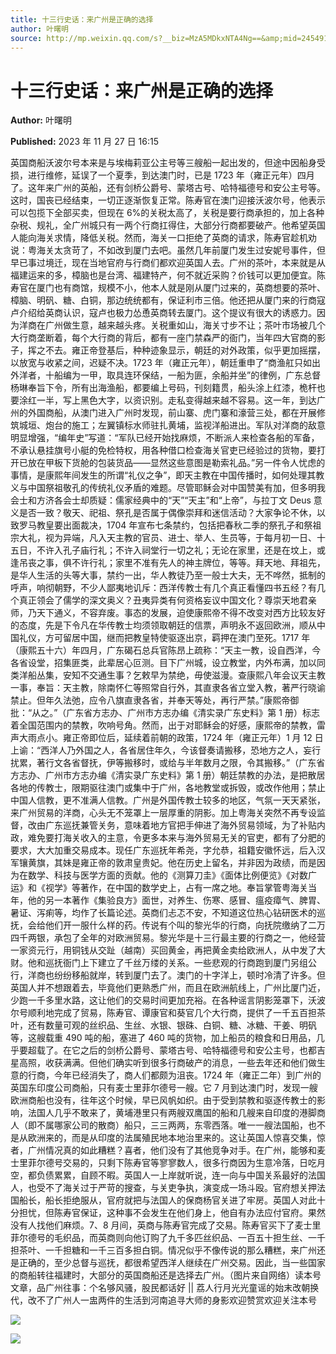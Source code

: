 ```yaml
---
title: 十三行史话：来广州是正确的选择
author: 叶曙明
source: http://mp.weixin.qq.com/s?__biz=MzA5MDkxNTA4Ng==&amp;mid=2454914420&amp;idx=1&amp;sn=bbe2330f40a9f30092301524fcd3dacb&amp;chksm=87a3cd15b0d4440337cb3ae96004bd8de991652b19af8ae985b3f49b83914f456fb9e4efa51d#rd
---
```


# 十三行史话：来广州是正确的选择

**Author:** 叶曙明

**Published:** 2023 年 11 月 27 日 16:15

英国商船沃波尔号本来是与埃梅莉亚公主号等三艘船一起出发的，但途中因船身受损，进行维修，延误了一个夏季，到达澳门时，已是 1723 年（雍正元年）四月了。这年来广州的英船，还有剑桥公爵号、蒙塔古号、哈特福德号和安公主号等。这时，国丧已经结束，一切正逐渐恢复正常。陈寿官在澳门迎接沃波尔号，他表示可以包揽下全部买卖，但现在 6%的关税太高了，关税是要行商承担的，加上各种杂税、规礼，全广州城只有一两个行商扛得住，大部分行商都要破产。他希望英国人能向海关求情，降低关税。然而，海关一口拒绝了英商的请求，陈寿官趁机劝说：粤海关太贪苛了，不如改到厦门去吧。虽然几年前厦门发生过安妮号事件，但早已事过境迁，现在当地官府与行商们都欢迎英国人去。广州的茶叶，本来就是从福建运来的多，樟脑也是台湾、福建特产，何不就近采购？价钱可以更加便宜。陈寿官在厦门也有商馆，规模不小，他本人就是刚从厦门过来的，英商想要的茶叶、樟脑、明矾、糖、白铜，那边统统都有，保证利市三倍。他还把从厦门来的行商寇卢介绍给英商认识，寇卢也极力怂恿英商转去厦门。这个提议有很大的诱惑力。因为洋商在广州做生意，越来越头疼。关税重如山，海关寸步不让；茶叶市场被几个大行商垄断着，每个大行商的背后，都有一座门禁森严的衙门，当年四大官商的影子，挥之不去。雍正帝登基后，种种迹象显示，朝廷的对外政策，似乎更加摇摆，以放宽与收紧之间，迟疑不决。1723 年（雍正元年），朝廷重申了“商渔舡只如出外洋者，十船编为一甲，取具连环保结，一船为匪，余船并坐”的律例，广东总督杨琳奉旨下令，所有出海渔船，都要编上号码，刊刻籍贯，船头涂上红漆，桅杆也要涂红一半，写上黑色大字，以资识别。走私变得越来越不容易。这一年，到达广州的外国商船，从澳门进入广州时发现，前山寨、虎门寨和濠营三处，都在开展修筑城垣、炮台的施工；左翼镇标水师驻扎黄埔，监视洋船进出。军队对洋商的敌意明显增强，“编年史”写道：“军队已经开始找麻烦，不断派人来检查各船的军备，不承认悬挂旗号小艇的免检特权，用各种借口检查海关官吏已经验过的货物，要打开已放在甲板下货舱的包装货品——显然这些意图是勒索礼品。”另一件令人忧虑的事情，是康熙年间发生的所谓“礼仪之争”，即天主教在中国传播时，如何处理其教义与中国祭祖敬孔的传统礼仪矛盾的难题。尽管耶稣会对中国赞美有加，但多明我会士和方济各会士却质疑：儒家经典中的“天”“天主”和“上帝”，与拉丁文 Deus 意义是否一致？敬天、祀祖、祭孔是否属于偶像崇拜和迷信活动？大家争论不休，以致罗马教皇要出面裁决，1704 年宣布七条禁约，包括把春秋二季的祭孔子和祭祖宗大礼，视为异端，凡入天主教的官员、进士、举人、生员等，于每月初一日、十五日，不许入孔子庙行礼；不许入祠堂行一切之礼；无论在家里，还是在坟上，或逢吊丧之事，俱不许行礼；家里不准有先人的神主牌位，等等。拜天地、拜祖先，是华人生活的头等大事，禁约一出，华人教徒乃至一般士大夫，无不哗然，抵制的呼声，响彻朝野，不少人鄙夷地讥斥：西洋传教士有几个真正看懂四书五经？有几个真正领会了儒学的深文奥义？丑夷异类有何资格妄议中国文化？尊崇天地君亲师，乃天下通义，不容弃废。事态的发展，迫使康熙帝不得不改变对西方比较友好的态度，先是下令凡在华传教士均须领取朝廷的信票，声明永不返回欧洲，顺从中国礼仪，方可留居中国，继而把教皇特使驱逐出京，羁押在澳门至死。1717 年（康熙五十六）年四月，广东碣石总兵官陈昂上疏称：“天主一教，设自西洋，今各省设堂，招集匪类，此辈居心叵测。目下广州城，设立教堂，内外布满，加以同类洋船丛集，安知不交通生事？乞敕早为禁绝，毋使滋漫。查康熙八年会议天主教一事，奉旨：天主教，除南怀仁等照常自行外，其直隶各省立堂入教，著严行晓谕禁止。但年久法弛，应令八旗直隶各省，并奉天等处，再行严禁。”康熙帝御批：“从之。”（广东省方志办、广州市方志办编《清实录广东史料》第 1 册）标志着全国范围内的禁教，吹响号角。然而，出于对耶稣会的好感，康熙帝的禁教，雷声大雨点小。雍正帝即位后，延续着前朝的政策，1724 年（雍正元年）1 月 12 日上谕：“西洋人乃外国之人，各省居住年久，今该督奏请搬移，恐地方之人，妄行扰累，著行文各省督抚，伊等搬移时，或给与半年数月之限，令其搬移。”（广东省方志办、广州市方志办编《清实录广东史料》第 1 册）朝廷禁教的办法，是把散居各地的传教士，限期驱往澳门或集中于广州，各地教堂或拆毁，或改作他用；禁止中国人信教，更不准满人信教。广州是外国传教士较多的地区，气氛一天天紧张，来广州贸易的洋商，心头无不笼罩上一层厚重的阴影。加上粤海关突然不再专设监督，改由广东巡抚兼管关务，意味着地方官把手伸进了海外贸易领域，为了补贴内政，难免要打海关收入的主意，令更多本来与海外贸易无关的官吏，都有了分肥的要求，大大加重交易成本。现任广东巡抚年希尧，字允恭，祖籍安徽怀远，后入汉军镶黄旗，其妹是雍正帝的敦肃皇贵妃。他在历史上留名，并非因为政绩，而是因为在数学、科技与医学方面的贡献。他的《测算刀圭》《面体比例便览》《对数广运》和《视学》等著作，在中国的数学史上，占有一席之地。奉旨掌管粤海关当年，他的另一本著作《集验良方》面世，对养生、伤寒、感冒、瘟疫瘴气、脾胃、暑证、泻痢等，均作了长篇论述。英商们忐忑不安，不知道这位热心钻研医术的巡抚，会给他们开一服什么样的药。传说有个叫的黎光华的行商，向抚院缴纳了二万四千两银，承包了全年的对欧洲贸易。黎光华是十三行最主要的行商之一，他经营一家资元行，用铜钱从交趾（越南）买回黄金，再把黄金卖给欧洲人，从中发了大财。他和巡抚衙门上下建立了千丝万缕的关系。一些悲观的行商跑到厦门另组公行，洋商也纷纷移船就岸，转到厦门去了。澳门的十字洋上，顿时冷清了许多。但英国人并不想跟着去，毕竟他们更熟悉广州，而且在欧洲航线上，广州比厦门近，少跑一千多里水路，这让他们的交易时间更加充裕。在各种谣言阴影笼罩下，沃波尔号顺利地完成了贸易，陈寿官、谭康官和葵官几个大行商，提供了一千五百担茶叶，还有数量可观的丝织品、生丝、水银、银硃、白铜、糖、冰糖、干姜、明矾等，这艘载重 490 吨的船，塞进了 460 吨的货物，加上船员的粮食和日用品，几乎要超载了。在它之后的剑桥公爵号、蒙塔古号、哈特福德号和安公主号，也都吉星高照，收获满满。但他们确实听到很多行商破产的消息，一些去年还和他们做生意的行商，今年已经消失了，商人们都颇为沮丧。1724 年（雍正二年）到广州的英国东印度公司商船，只有麦士里菲尔德号一艘。它 7 月到达澳门时，发现一艘欧洲商船也没有，往年这个时候，早已风帆如织。由于受到禁教和驱逐传教士的影响，法国人几乎不敢来了，黄埔港里只有两艘双鹰国的船和几艘来自印度的港脚商人（即不属哪家公司的散商）船只，三三两两，东零西落。唯一一艘法国船，也不是从欧洲来的，而是从印度的法属殖民地本地治里来的。这让英国人惊喜交集，惊者，广州情况真的如此糟糕？喜者，他们没有了其他竞争对手。在广州，能够和麦士里菲尔德号交易的，只剩下陈寿官等寥寥数人，很多行商因为生意冷落，日吃月空，都负债累累，自顾不暇。英国人一上岸就听说，连一向与中国关系最好的法国人，也受不了海关过于严苛的搜查，与关吏争执，演变成一场斗殴。官府想关押法国船长，船长拒绝服从，官府就把与法国人的保商杨官关进了牢房。英国人对此十分担忧，但陈寿官保证，这种事不会发生在他们身上，他自有办法应付官府。果然没有人找他们麻烦。7、8 月间，英商与陈寿官完成了交易。陈寿官买下了麦士里菲尔德号的毛织品，而英商则向他订购了九千多匹丝织品、一百五十担生丝、一千担茶叶、一千担糖和一千三百多担白铜。情况似乎不像传说的那么糟糕，来广州还是正确的，至少总督与巡抚，都很希望西洋人继续在广州交易。因此，当一些国家的商船转往福建时，大部分的英国商船还是选择去广州。（图片来自网络）读本号文章，品广州往事：个名够风骚，股民都话好 || 荔人行月光光童谣的始末改朝换代，改不了广州人一盅两件的生活到河南追寻大师的身影欢迎赞赏欢迎关注本号

![](https://mmbiz.qpic.cn/mmbiz_jpg/PJWG74pLsMaZY32j15m060gXzSvMliaS2OyuyalUlorChicXctntYOex6ZMyOgD9Jlfoenn3jEZTEs28h7HlDHDQ/640)

![](https://mmbiz.qpic.cn/mmbiz_jpg/PJWG74pLsMaZY32j15m060gXzSvMliaS2NVepnAhq10kzQYJSjMmgj8UFyk4Q9dAoHO7hzV2PwLn3DQpjZpontA/640)
